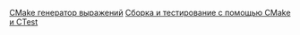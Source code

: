 [CMake генератор выражений](https://cmake.org/cmake/help/latest/manual/cmake-generator-expressions.7.html)
[Сборка и тестирование с помощью CMake и CTest](https://sysdev.me/cmake-and-ctest/)